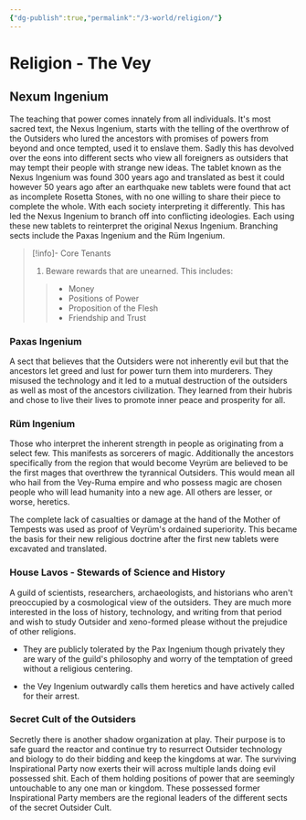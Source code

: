 ```yaml
---
{"dg-publish":true,"permalink":"/3-world/religion/"}
---
```


# Religion - The Vey

## Nexum Ingenium
The teaching that power comes innately from all individuals. It's most sacred text, the Nexus Ingenium, starts with the telling of the overthrow of the Outsiders who lured the ancestors with promises of powers from beyond and once tempted, used it to enslave them. Sadly this has devolved over the eons into different sects who view all foreigners as outsiders that may tempt their people with strange new ideas.
The tablet known as the Nexus Ingenium was found 300 years ago and translated as best it could however 50 years ago after an earthquake new tablets were found that act as incomplete Rosetta Stones, with no one willing to share their piece to complete the whole. With each society interpreting it differently. This has led the Nexus Ingenium to branch off into conflicting ideologies. Each using these new tablets to reinterpret the original Nexus Ingenium. Branching sects include the Paxas Ingenium and the Rüm Ingenium.

> [!info]- Core Tenants
> 1. Beware rewards that are unearned. This includes:
> > - Money
> > - Positions of Power
> > - Proposition of the Flesh
> > - Friendship and Trust


### Paxas Ingenium
A sect that believes that the Outsiders were not inherently evil but that the ancestors let greed and lust for power turn them into murderers. They misused the technology and it led to a mutual destruction of the outsiders as well as most of the ancestors civilization. They learned from their hubris and chose to live their lives to promote inner peace and prosperity for all.

### Rüm Ingenium
Those who interpret the inherent strength in people as originating from a select few. This manifests as sorcerers of magic. Additionally the ancestors specifically from the region that would become Veyrüm are believed to be the first mages that overthrew the tyrannical Outsiders. This would mean all who hail from the Vey-Ruma empire and who possess magic are chosen people who will lead humanity into a new age. All others are lesser, or worse, heretics.

The complete lack of casualties or damage at the hand of the Mother of Tempests was used as proof of Veyrüm's ordained superiority. This became the basis for their new religious doctrine after the first new tablets were excavated and translated.

### House Lavos - Stewards of Science and History
A guild of scientists, researchers, archaeologists, and historians who aren't preoccupied by a cosmological view of the outsiders. They are much more interested in the loss of history, technology, and writing from that period and wish to study Outsider and xeno-formed please without the prejudice of other religions. 
- They are publicly tolerated by the Pax Ingenium though privately they are wary of the guild's philosophy and worry of the temptation of greed without a religious centering.

- the Vey Ingenium outwardly calls them heretics and have actively called for their arrest.

### Secret Cult of the Outsiders

Secretly there is another shadow organization at play. Their purpose is to safe guard the reactor and continue try to resurrect Outsider technology and biology to do their bidding and keep the kingdoms at war. The surviving Inspirational Party now exerts their will across multiple lands doing evil possessed shit. Each of them holding positions of power that are seemingly untouchable to any one man or kingdom. These possessed former Inspirational Party members are the regional leaders of the different sects of the secret Outsider Cult.